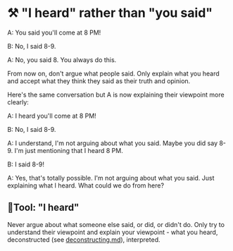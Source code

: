 # ⚒ "I heard" rather than "you said"

A: You said you'll come at 8 PM!

B: No, I said 8-9.

A: No, you said 8. You always do this.

From now on, don't argue what people said. Only explain what you heard and accept what they think they said as their truth and opinion.

Here's the same conversation but A is now explaining their viewpoint more clearly:

A: I heard you'll come at 8 PM!

B: No, I said 8-9.

A: I understand, I'm not arguing about what you said. Maybe you did say 8-9. I'm just mentioning that I heard 8 PM.

B: I said 8-9!

A: Yes, that's totally possible. I'm not arguing about what you said. Just explaining what I heard. What could we do from here?

## **🔧Tool: "I heard"**

Never argue about what someone else said, or did, or didn't do. Only try to understand their viewpoint and explain your viewpoint - what you heard, deconstructed (see [deconstructing.md](../paradigm-shift/deconstructing.md "mention")), interpreted.
